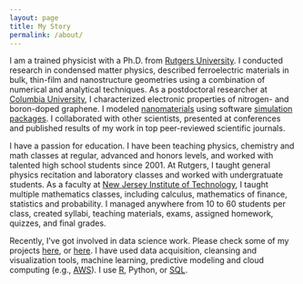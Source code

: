 ```yaml
---
layout: page
title: My Story
permalink: /about/
---
```


I am a trained physicist with a Ph.D. from [Rutgers University](http://www.physics.rutgers.edu/). I conducted research in condensed matter physics, described ferroelectric materials in bulk, thin-film and nanostructure geometries using a combination of numerical and analytical techniques. 
As a postdoctoral researcher at [Columbia University](http://www.columbia.edu/), 
I characterized electronic properties of nitrogen- and boron-doped graphene.
I modeled [nanomaterials](http://science.sciencemag.org/content/333/6045/999.abstract) using software [simulation](https://www.vasp.at/) [packages](http://www.quantum-espresso.org/). I collaborated with other scientists, presented at conferences and published results of my work in top peer-reviewed scientific journals.

I have a passion for education. I have been teaching physics, chemistry and math classes at regular, advanced and honors levels, and worked with talented high school students since 2001. 
At Rutgers, I taught general physics recitation and laboratory classes and worked with undergratuate students. 
As a faculty at [New Jersey Institute of Technology](http://math.njit.edu/), 
I taught multiple mathematics classes, including calculus, mathematics of finance, statistics and probability. 
I managed anywhere from 10 to 60 students per class, created syllabi, 
teaching materials, exams, assigned homework, quizzes, and final grades.

Recently, I've got involved in data science work. Please check some of my projects [here](http://lpalova.github.io/), or 
[here](https://github.com/lpalova). I have used
data acquisition, cleansing and visualization tools, 
machine learning, predictive modeling and 
cloud computing (e.g., [AWS](https://aws.amazon.com/)).
I use [R](https://www.coursera.org/account/accomplishments/specialization/certificate/LL4BR8M6KAGX), 
Python, or
[SQL](https://prod-cert-bucket.s3.amazonaws.com/downloads/887f1902d7c941cda709f846f642f8e8/Statement.pdf).

